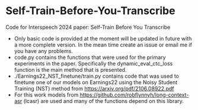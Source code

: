 # Self-Train-Before-You-Transcribe
Code for Interspeech 2024 paper: Self-Train Before You Transcribe

- Only basic code is provided at the moment will be updated in future with a more complete version. In the mean time create an issue or email me if you have any problems.
- code.py contains the functions that were used for the primary experiments in the paper. Specifically the dynamic_eval_ctc_loss function is the main method that is presented. 
- ./Earnings22_NST_finetune/train.py contains code that was used to finetune one of our models on Earnings22 using the Noisy Student Training (NST) method from https://arxiv.org/pdf/2106.08922.pdf 
- For this work models from https://github.com/robflynnyh/long-context-asr (lcasr) are used and many of the functions depend on this library. 